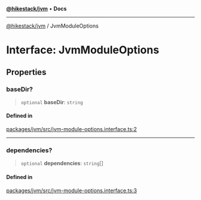 [**@hikestack/jvm**](/official/reference/jvm/index.md) • **Docs**

***

[@hikestack/jvm](/official/reference/jvm/globals.md) / JvmModuleOptions

# Interface: JvmModuleOptions

## Properties

### baseDir?

> `optional` **baseDir**: `string`

#### Defined in

[packages/jvm/src/jvm-module-options.interface.ts:2](https://github.com/hikestack/hike/blob/110006a71b16d35b8305bd3bea8f80d291c9c609/packages/jvm/src/jvm-module-options.interface.ts#L2)

***

### dependencies?

> `optional` **dependencies**: `string`[]

#### Defined in

[packages/jvm/src/jvm-module-options.interface.ts:3](https://github.com/hikestack/hike/blob/110006a71b16d35b8305bd3bea8f80d291c9c609/packages/jvm/src/jvm-module-options.interface.ts#L3)
